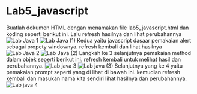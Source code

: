 # Lab5_javascript
Buatlah dokumen HTML dengan menamakan file lab5_javascript.html dan koding seperti berikut ini. Lalu refresh hasilnya dan lihat perubahannya
![Lab Java 1](https://user-images.githubusercontent.com/56400200/116766173-4f0a1380-aa53-11eb-9b6a-c5593ea2526a.PNG)
![Lab Java (1)](https://user-images.githubusercontent.com/56400200/116766487-f63b7a80-aa54-11eb-9e29-4c97c3e92771.PNG)
Kedua yaitu javascript dasaar pemakaian alert sebagai propety windownya. refresh kembali dan lihat hasilnya 
![Lab Java 2](https://user-images.githubusercontent.com/56400200/116766580-706bff00-aa55-11eb-983a-eceb104b9dc9.PNG)
![Lab Java (2)](https://user-images.githubusercontent.com/56400200/116766712-1d467c00-aa56-11eb-8eae-dab7ef144562.PNG)
Langkah ke 3 selanjutnya pemakaian method dalam objek seperti berikut ini. refresh kembali untuk melihat hasil dan perubahannya.
![Lab java 3](https://user-images.githubusercontent.com/56400200/116766769-67c7f880-aa56-11eb-8755-40ae4d495218.PNG)
![Lab java (3)](https://user-images.githubusercontent.com/56400200/116766802-97770080-aa56-11eb-9a04-c92c187850c3.PNG)
Selanjutnya yang ke 4 yaitu pemakaian prompt seperti yang di lihat di bawah ini. kemudian refresh kembali dan masukan nama kita sendiri lihat hasilnya dan perubahannya.
![Lab java 4](https://user-images.githubusercontent.com/56400200/116766969-81b60b00-aa57-11eb-8bb5-f5b27808a127.PNG)

